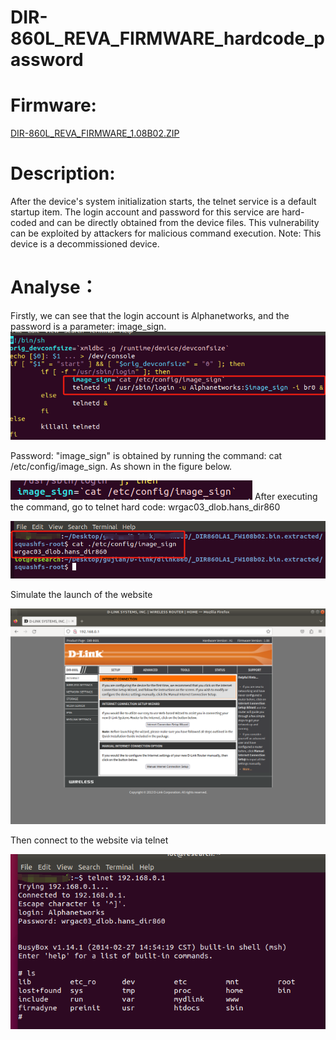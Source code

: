
# DIR-860L_REVA_FIRMWARE_hardcode_password

# Firmware:
[DIR-860L_REVA_FIRMWARE_1.08B02.ZIP](https://support.dlink.com/resource/products/DIR-860L/REVA/DIR-860L_REVA_FIRMWARE_1.08B02.ZIP)

# Description:

After the device's system initialization starts, the telnet service is a default startup item. The login account and password for this service are hard-coded and can be directly obtained from the device files. This vulnerability can be exploited by attackers for malicious command execution. Note: This device is a decommissioned device.

# Analyse：

Firstly, we can see that the login account is Alphanetworks, and the password is a parameter: image_sign.
![389843926528302](vx_images/412207692970518.png)

Password: "image_sign" is obtained by running the command: cat /etc/config/image_sign. As shown in the figure below.

![38234044756609](vx_images/247026129619054.png)
After executing the command, go to telnet hard code: wrgac03_dlob.hans_dir860

![55553997844254](vx_images/403348452579194.png)




Simulate the launch of the website

![443642910798891](vx_images/4858349149013.png)



Then connect to the website via telnet

![17284674082694](vx_images/154749842324546.png)
